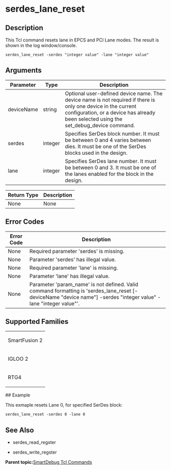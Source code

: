 # serdes\_lane\_reset

## Description

This Tcl command resets lane in EPCS and PCI Lane modes. The result is shown in the log window/console.

```
serdes_lane_reset -serdes "integer value" -lane "integer value"
```

## Arguments

|Parameter|Type|Description|
|---------|----|-----------|
|deviceName|string|Optional user-defined device name. The device name is not required if there is only one device in the current configuration, or a device has already been selected using the set\_debug\_device command.|
|serdes|integer|Specifies SerDes block number. It must be between 0 and 4 varies between dies. It must be one of the SerDes blocks used in the design.|
|lane|integer|Specifies SerDes lane number. It must be between 0 and 3. It must be one of the lanes enabled for the block in the design.|

|Return Type|Description|
|-----------|-----------|
|None|None|

## Error Codes

|Error Code|Description|
|----------|-----------|
|None|Required parameter 'serdes' is missing.|
|None|Parameter 'serdes' has illegal value.|
|None|Required parameter 'lane' is missing.|
|None|Parameter 'lane' has illegal value.|
|None|Parameter 'param\_name' is not defined. Valid command formatting is 'serdes\_lane\_reset \[-deviceName "device name"\] -serdes "integer value" -lane "integer value"'.|

## Supported Families

<table id="GUID-F3F05BBC-4B97-4648-87CB-2E3F118E51F2"><tbody><tr><td>

SmartFusion 2

</td></tr><tr><td>

IGLOO 2

</td></tr><tr><td>

RTG4

</td></tr></tbody>
</table>## Example

This exmaple resets Lane 0, for specified SerDes block:

```
serdes_lane_reset -serdes 0 -lane 0
```

## See Also

-   serdes\_read\_regster

-   serdes\_write\_regster


**Parent topic:**[SmartDebug Tcl Commands](GUID-5F0515FB-DC45-4C39-86E5-8B7DC659F010.md)

